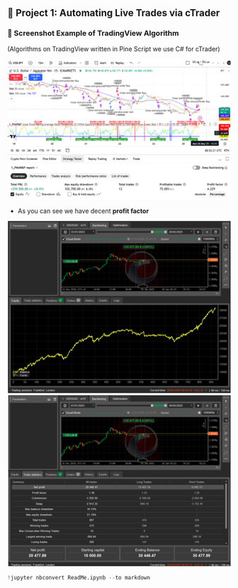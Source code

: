## 🧠 Project 1: Automating Live Trades via cTrader

### 📸 Screenshot Example of TradingView Algorithm 
(Algorithms on TradingView written in Pine Script we use C# for cTrader)

![image.png](ReadMe_files/b6a65245-15d7-4984-b2bf-afa311cd2fd6.png)
- As you can see we have decent **profit factor**

![image.png](ReadMe_files/d862d432-b798-44cc-b5d1-6b8a45a2bd7b.png)
![image.png](ReadMe_files/c4f9404a-60ea-4274-b197-de7715ab52fb.png)


```python
!jupyter nbconvert ReadMe.ipynb --to markdown
```


```python

```
